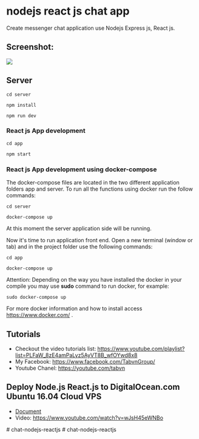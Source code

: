 # nodejs react js chat app

Create messenger chat application use Nodejs Express js, React js.

## Screenshot:

<img src="https://lh3.googleusercontent.com/bk7OOm_rDDP8TgKK3KYj5lEVBc4FptkWBlGce6_pRjBj2TMTSQD6jgTdxyU0vqI30AaacSntUuhzkiltph_jMJYI4bUrjN3AVcoyDp-HC0aR-iXZ_zoLhR9cfeI9gdifcnPp8TlRpQ=w2548-h1318-no" />

## Server

``` 
cd server 
```
```
npm install
```

```
npm run dev
```
### React js App development

```
cd app
```

```
npm start
```

### React js App development using docker-compose

The docker-compose files are located in the two different application folders app and server. To run all the functions using docker run the follow commands:
``` 
cd server 
```
```
docker-compose up
```
At this moment the server application side will be running.

Now it's time to run application front end. Open a new terminal (window or tab) and in the project folder use the following commands:
``` 
cd app 
```
```
docker-compose up
```

Attention: Depending on the way you have installed the docker in your compile you may use **sudo** command to run docker, for example:
``` 
sudo docker-compose up
```

For more docker information and how to install access https://www.docker.com/ .
 
## Tutorials
* Checkout the video tutorials list: https://www.youtube.com/playlist?list=PLFaW_8zE4amPaLyz5AyVT8B_wfOYwd8x8
* My Facebook: https://www.facebook.com/TabvnGroup/
* Youtube Chanel: https://youtube.com/tabvn


## Deploy Node.js React.js to DigitalOcean.com Ubuntu 16.04 Cloud VPS 

* <a href="https://github.com/tabvn/nodejs-reactjs-chatapp/blob/master/deployment-to-digitalocean-hosting.md">Document</a>
* Video: https://www.youtube.com/watch?v=wJsH45eWNBo

#   c h a t - n o d e j s - r e a c t j s 
 
 #   c h a t - n o d e j s - r e a c t j s  
 